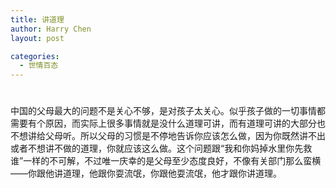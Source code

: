 ```yaml
---
title: 讲道理
author: Harry Chen
layout: post

categories:
  - 世情百态
---
```

# 

中国的父母最大的问题不是关心不够，是对孩子太关心。似乎孩子做的一切事情都需要有个原因，而实际上很多事情就是没什么道理可讲，而有道理可讲的大部分也不想讲给父母听。所以父母的习惯是不停地告诉你应该怎么做，因为你既然讲不出或者不想讲不做的道理，你就应该这么做。这个问题跟“我和你妈掉水里你先救谁”一样的不可解，不过唯一庆幸的是父母至少态度良好，不像有关部门那么蛮横——你跟他讲道理，他跟你耍流氓，你跟他耍流氓，他才跟你讲道理。
